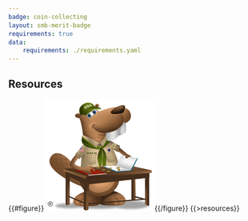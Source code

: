 ```yaml
---
badge: coin-collecting
layout: smb-merit-badge
requirements: true
data:
    requirements: ./requirements.yaml
---
```


## Resources

{{#figure}}<img src="coin-collecting-bucky.jpg" class="W(100%)" />{{/figure}}
{{>resources}}
